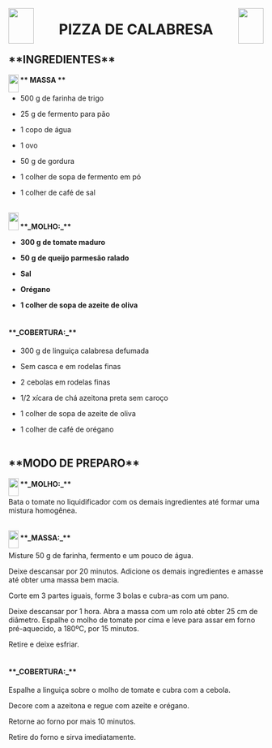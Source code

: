 <img align="left" src="https://image.flaticon.com/icons/png/512/1404/1404945.png" width="50" height="70"><img align="right" src="https://image.flaticon.com/icons/png/512/1404/1404945.png" width="50" height="70">
<h1 align="center" >PIZZA DE CALABRESA</h1> 
 
 
<h2>**INGREDIENTES**</h2>

<img align="left" src="https://image.flaticon.com/icons/png/512/1175/1175384.png" width="20" height="35">
<h4>** MASSA **</h4>

- 500 g de farinha de trigo

- 25 g de fermento para pão

- 1 copo de água

- 1 ovo

- 50 g de gordura

- 1 colher de sopa de fermento em pó

- 1 colher de café de sal
<br>


<img align="left" src="https://www.pngkey.com/png/full/100-1001920_hot-sauce-pin-icon-molho-picante-club-penguin.png" width="20" height="35">
<h4>**_MOLHO:_**</4>


- 300 g de tomate maduro

- 50 g de queijo parmesão ralado

- Sal

- Orégano

- 1 colher de sopa de azeite de oliva
<br><br>

<h4>**_COBERTURA:_**</h4>

- 300 g de linguiça calabresa defumada

- Sem casca e em rodelas finas

- 2 cebolas em rodelas finas

- 1/2 xícara de chá azeitona preta sem caroço

- 1 colher de sopa de azeite de oliva

- 1 colher de café de orégano
<br><br>

<h2>**MODO DE PREPARO**</h2>

<img align="left" src="https://www.pngkey.com/png/full/100-1001920_hot-sauce-pin-icon-molho-picante-club-penguin.png" width="20" height="35">
<h4>**_MOLHO:_**</h4>

Bata o tomate no liquidificador com os demais ingredientes até formar uma mistura homogênea.
<br><br>

<img align="left" src="https://image.flaticon.com/icons/png/512/1175/1175384.png" width="20" height="35">
<h4>**_MASSA:_**</h4>

Misture 50 g de farinha, fermento e um pouco de água.

Deixe descansar por 20 minutos. Adicione os demais ingredientes e amasse até obter uma massa bem macia.

Corte em 3 partes iguais, forme 3 bolas e cubra-as com um pano.

Deixe descansar por 1 hora. Abra a massa com um rolo até obter 25 cm de diâmetro. Espalhe o molho de tomate por cima e leve para assar em forno pré-aquecido, a 180ºC, por 15 minutos.

Retire e deixe esfriar.
<br><br>
<h4>**_COBERTURA:_**</h4>

Espalhe a linguiça sobre o molho de tomate e cubra com a cebola.

Decore com a azeitona e regue com azeite e orégano.

Retorne ao forno por mais 10 minutos.

Retire do forno e sirva imediatamente.
